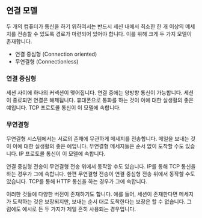 ## 연결 모델

두 개의 컴퓨터가 통신을 하기 위하여서는 반드시 세션 내에서 최소한 한 개 이상의 메세지를 전송할 수 있도록 경로가 마련되어 있어야 합니다. 이를 위해 크게 두 가지 모델이 존재합니다.

* 연결 중심형 (Connection oriented)
* 무연결형 (Connectionless)

### 연결 중심형

세션 사이에 하나의 커넥션이 맺어집니다. 연결 중에는 양방향 통신이 가능합니다. 세션이 종료되면 연결은 해제됩니다. 휴대폰으로 통화를 하는 것이 이에 대한 실생활의 좋은 예입니다. TCP 프로토콜 통신이 이 모델에 속합니다.

### 무연결형

무연결형 시스템에서는 서로의 존재에 무관하게 메세지를 전송합니다. 메일을 보내는 것이 이에 대한 실생활의 좋은 예입니다. 무연결형 메세지들은 순서 없이 도착할 수도 있습니다. IP 프로토콜 통신이 이 모델에 속합니다.

연결 중심형 전송이 무연결형 전송 위에서 동작할 수도 있습니다. IP를 통해 TCP 통신을 하는 경우가 그에 속합니다. 한편 무연결형 전송이 연결 중심형 전송 위에서 동작할 수도 있습니다. TCP를 통해 HTTP 통신을 하는 경우가 그에 속합니다.

이러한 것들에 다양한 버전이 존재하기도 합니다. 예를 들어, 세션이 존재한다면 메세지가 도착하는 것은 보장되지만, 보내는 순서 대로 도착한다는 보장은 할 수 없습니다. 그럼에도 예시로 든 두 가지가 제일 흔히 사용되는 경우입니다.
